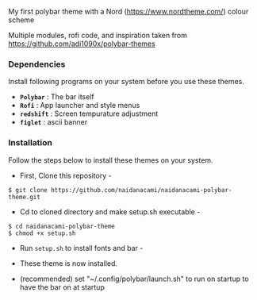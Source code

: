 <!-- Polybar Themes-->

My first polybar theme with a Nord (https://www.nordtheme.com/) colour scheme

Multiple modules, rofi code, and inspiration taken from https://github.com/adi1090x/polybar-themes


### Dependencies

Install following programs on your system before you use these themes.

- **`Polybar`** : The bar itself
- **`Rofi`** : App launcher and style menus
- **`redshift`** : Screen tempurature adjustment
- **`figlet`** : ascii banner


### Installation

Follow the steps below to install these themes on your system.

- First, Clone this repository -
```
$ git clone https://github.com/naidanacami/naidanacami-polybar-theme.git
```

- Cd to cloned directory and make setup.sh executable -
```
$ cd naidanacami-polybar-theme
$ chmod +x setup.sh
```

- Run `setup.sh` to install fonts and bar -


- These theme is now installed. 


- (recommended) set "~/.config/polybar/launch.sh" to run on startup to have the bar on at startup

